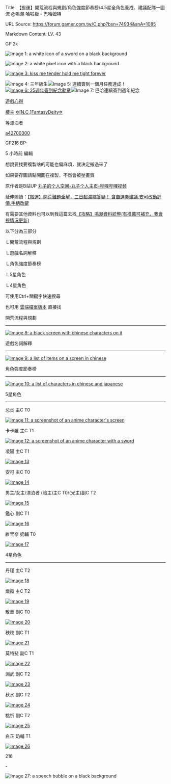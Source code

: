 Title: 【搬運】開荒流程與規劃/角色強度節奏榜/4.5星全角色養成、建議配隊一圖流 @鳴潮 哈啦板 - 巴哈姆特

URL Source: https://forum.gamer.com.tw/C.php?bsn=74934&snA=1085

Markdown Content:
LV. 43

GP 2k

![Image 1: a white icon of a sword on a black background](https://i2.bahamut.com.tw/forum/icons/sword.png)

![Image 2: a white pixel icon with a black background](https://i2.bahamut.com.tw/forum/icons/human.png)

[![Image 3: kiss me tender hold me tight forever](https://avatar2.bahamut.com.tw/avataruserpic/a/4/a42700300/a42700300.png)](https://home.gamer.com.tw/a42700300)

![Image 4: 三年級生](https://p2.bahamut.com.tw/HOME/honor/12.gif)![Image 5: 連續簽到一個月任務達成！](https://p2.bahamut.com.tw/HOME/honor/222.gif)[![Image 6: 25週年簽到紀念勳章](https://p2.bahamut.com.tw/HOME/honor/291.gif)](https://avatar1.gamer.com.tw/switchhonor.php?uid=a42700300&htype=291)![Image 7: 巴哈連續簽到週年紀念](https://p2.bahamut.com.tw/HOME/honor/269.gif)

[遊戲心得](https://forum.gamer.com.tw/B.php?bsn=74934&subbsn=6)

[樓主](https://forum.gamer.com.tw/Co.php?bsn=74934&sn=10921&subbsn=6&bPage=0) [✡\[N.C.\]FantasyDeity✡](https://home.gamer.com.tw/a42700300)

等漂泊者

[a42700300](https://home.gamer.com.tw/a42700300)

GP216 BP\-

5 小時前 編輯

想說要找要複製啥的可能也偏麻煩，就決定搬過來了

如果要存圖請點開圖在複製，不然會被壓畫質

原作者是B站UP [丸子的个人空间-丸子个人主页-哔哩哔哩视频](https://ref.gamer.com.tw/redir.php?url=https%3A%2F%2Fspace.bilibili.com%2F75)

延伸閱讀：[【搬運】開荒難題全解，三日超濃縮答疑！ 含自選券建議.安可改動評價.手柄改鍵](https://ref.gamer.com.tw/redir.php?url=https%3A%2F%2Fforum.gamer.com.tw%2FCo.php%3Fbsn%3D74934%26sn%3D12829)

有需要其他資料也可以到我這篇去找[【攻略】鳴潮資料統整(有推薦可補充，我會視情況更新)](https://ref.gamer.com.tw/redir.php?url=https%3A%2F%2Fforum.gamer.com.tw%2FC.php%3Fbsn%3D74934%26snA%3D979%26subbsn%3D15%26page%3D1%26s_author%3D%26gothis%3D9931%239931)

以下分為三部分

Ｌ開荒流程與規劃

Ｌ遊戲名詞解釋

Ｌ角色強度節奏榜

Ｌ5星角色

Ｌ4星角色

可使用Ctrl+關鍵字快速搜尋

也可用 [雲端檔案版本](https://ref.gamer.com.tw/redir.php?url=https%3A%2F%2Fdrive.google.com%2Fdrive%2Ffolders%2F1VOrHmA-5lZHK7coshAmaJKnRXQ76hPy8%3Fusp%3Dsharing) 直接找

開荒流程與規劃

* * *

[![Image 8: a black screen with chinese characters on it](https://truth.bahamut.com.tw/s01/202405/forum/74934/9fcc7b263dbd1c0588f217e581e85a80.JPG)](https://truth.bahamut.com.tw/s01/202405/forum/74934/9fcc7b263dbd1c0588f217e581e85a80.JPG)

遊戲名詞解釋

* * *

[![Image 9: a list of items on a screen in chinese](https://truth.bahamut.com.tw/s01/202405/forum/74934/c642a53bfe2313c4206fe3a251691093.JPG)](https://truth.bahamut.com.tw/s01/202405/forum/74934/c642a53bfe2313c4206fe3a251691093.JPG)

角色強度節奏榜

* * *

[![Image 10: a list of characters in chinese and japanese](https://truth.bahamut.com.tw/s01/202405/forum/74934/13478d64b88d5fc766e37c8440eca0ef.JPG)](https://truth.bahamut.com.tw/s01/202405/forum/74934/13478d64b88d5fc766e37c8440eca0ef.JPG)

5星角色

* * *

忌炎 主C T0

[![Image 11: a screenshot of an anime character's screen](https://truth.bahamut.com.tw/s01/202405/forum/74934/130bd157fec0457eb51d87de38087b6d.JPG)](https://truth.bahamut.com.tw/s01/202405/forum/74934/130bd157fec0457eb51d87de38087b6d.JPG)

卡卡羅 主C T1

[![Image 12: a screenshot of an anime character with a sword](https://truth.bahamut.com.tw/s01/202405/forum/74934/a2f6f96d9c011bf7769895790db0f84b.JPG)](https://truth.bahamut.com.tw/s01/202405/forum/74934/a2f6f96d9c011bf7769895790db0f84b.JPG)

凌陽 主C T1

[![Image 13](https://truth.bahamut.com.tw/s01/202405/forum/74934/48ef933683e3139487853d84d9b8b9bc.JPG)](https://truth.bahamut.com.tw/s01/202405/forum/74934/48ef933683e3139487853d84d9b8b9bc.JPG)

安可 主C T0

[![Image 14](https://truth.bahamut.com.tw/s01/202405/forum/74934/8725fc498cb181e0cac924624ed9257f.JPG)](https://truth.bahamut.com.tw/s01/202405/forum/74934/8725fc498cb181e0cac924624ed9257f.JPG)

男主/女主/漂泊者 (暗主)主C T0/(光主)副C T2

[![Image 15](https://truth.bahamut.com.tw/s01/202405/forum/74934/afcefc253687954fd8f593afd73ccb35.JPG)](https://truth.bahamut.com.tw/s01/202405/forum/74934/afcefc253687954fd8f593afd73ccb35.JPG)

鑑心 副C T1

[![Image 16](https://truth.bahamut.com.tw/s01/202405/forum/74934/c05e2ef5d77cdae1654bfd864015ade1.JPG)](https://truth.bahamut.com.tw/s01/202405/forum/74934/c05e2ef5d77cdae1654bfd864015ade1.JPG)

維里奈 奶輔 T0

[![Image 17](https://truth.bahamut.com.tw/s01/202405/forum/74934/38255a82de39b1c6d786e8fed2e7b430.JPG)](https://truth.bahamut.com.tw/s01/202405/forum/74934/38255a82de39b1c6d786e8fed2e7b430.JPG)

4星角色

* * *

丹瑾 主C T2

[![Image 18](https://truth.bahamut.com.tw/s01/202405/forum/74934/f89933a39f15de55e6944af23ee9a0d1.JPG)](https://truth.bahamut.com.tw/s01/202405/forum/74934/f89933a39f15de55e6944af23ee9a0d1.JPG)

熾霞 主C T2

[![Image 19](https://truth.bahamut.com.tw/s01/202405/forum/74934/20e227b0e87a1573dfad8d8125050b80.JPG)](https://truth.bahamut.com.tw/s01/202405/forum/74934/20e227b0e87a1573dfad8d8125050b80.JPG)

散華 副C T0

[![Image 20](https://truth.bahamut.com.tw/s01/202405/forum/74934/a6d891a4feea9b63e18bb773b147aa96.JPG)](https://truth.bahamut.com.tw/s01/202405/forum/74934/a6d891a4feea9b63e18bb773b147aa96.JPG)

秧秧 副C T1

[![Image 21](https://truth.bahamut.com.tw/s01/202405/forum/74934/ba8d25cbde9392b76b1c6a3c4e4a7602.JPG)](https://truth.bahamut.com.tw/s01/202405/forum/74934/ba8d25cbde9392b76b1c6a3c4e4a7602.JPG)

莫特斐 副C T1

[![Image 22](https://truth.bahamut.com.tw/s01/202405/forum/74934/5a33002a89d735c0f63369cd4934cd85.JPG)](https://truth.bahamut.com.tw/s01/202405/forum/74934/5a33002a89d735c0f63369cd4934cd85.JPG)

淵武 副C T2

[![Image 23](https://truth.bahamut.com.tw/s01/202405/forum/74934/9f805ddef86f901c86c105fea9edeab9.JPG)](https://truth.bahamut.com.tw/s01/202405/forum/74934/9f805ddef86f901c86c105fea9edeab9.JPG)

秋水 副C T2

[![Image 24](https://truth.bahamut.com.tw/s01/202405/forum/74934/92380de934d12ead17edfabbdb44e2fa.JPG)](https://truth.bahamut.com.tw/s01/202405/forum/74934/92380de934d12ead17edfabbdb44e2fa.JPG)

桃祈 副C T2

[![Image 25](https://truth.bahamut.com.tw/s01/202405/forum/74934/c35762d05083bacc7aea28860e8a43ad.JPG)](https://truth.bahamut.com.tw/s01/202405/forum/74934/c35762d05083bacc7aea28860e8a43ad.JPG)

白芷 奶輔 T1

[![Image 26](https://truth.bahamut.com.tw/s01/202405/forum/74934/090b766d21e581a20258274ea87761ec.JPG)](https://truth.bahamut.com.tw/s01/202405/forum/74934/090b766d21e581a20258274ea87761ec.JPG)

216

\-

![Image 27: a speech bubble on a black background](https://i2.bahamut.com.tw/icon/msg_regular.png)